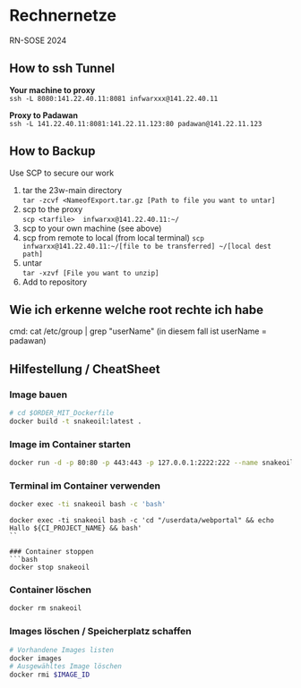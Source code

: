 # Rechnernetze
RN-SOSE 2024
## How to ssh Tunnel
**Your machine to proxy** \
`ssh -L 8080:141.22.40.11:8081 infwarxxx@141.22.40.11`

**Proxy to Padawan** \
`ssh -L 141.22.40.11:8081:141.22.11.123:80 padawan@141.22.11.123`

## How to Backup
Use SCP to secure our work
1. tar the 23w-main directory\
   `tar -zcvf <NameofExport.tar.gz [Path to file you want to untar]`
3. scp to the proxy\
   `scp <tarfile>  infwarxx@141.22.40.11:~/`
4. scp to your own machine (see above)
5. scp from remote to local (from local terminal)
   `scp infwarxx@141.22.40.11:~/[file to be transferred] ~/[local dest path]`
7. untar\
  `tar -xzvf [File you want to unzip]`
8. Add to repository

## Wie ich erkenne welche root rechte ich habe
cmd: cat /etc/group | grep "userName"    (in diesem fall ist userName = padawan)

## Hilfestellung / CheatSheet
### Image bauen
```bash
# cd $ORDER_MIT_Dockerfile
docker build -t snakeoil:latest .
```

### Image im Container starten
```bash
docker run -d -p 80:80 -p 443:443 -p 127.0.0.1:2222:222 --name snakeoil snakeoil:latest 
``` 

### Terminal im Container verwenden
```bash
docker exec -ti snakeoil bash -c 'bash' 
```

```
docker exec -ti snakeoil bash -c 'cd "/userdata/webportal" && echo Hallo ${CI_PROJECT_NAME} && bash'
``

### Container stoppen
```bash
docker stop snakeoil
```

### Container löschen
```bash
docker rm snakeoil
```

### Images löschen / Speicherplatz schaffen
```bash
# Vorhandene Images listen
docker images
# Ausgewähltes Image löschen
docker rmi $IMAGE_ID
```

